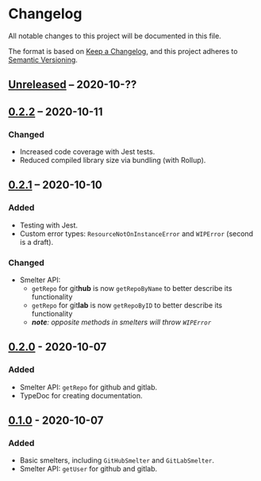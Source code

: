 # Changelog
All notable changes to this project will be documented in this file.

The format is based on [Keep a Changelog](https://keepachangelog.com/en/1.0.0/),
and this project adheres to [Semantic Versioning](https://semver.org/spec/v2.0.0.html).

## [Unreleased] – 2020-10-??



## [0.2.2] – 2020-10-11
### Changed
- Increased code coverage with Jest tests.
- Reduced compiled library size via bundling (with Rollup). 



## [0.2.1] – 2020-10-10
### Added
- Testing with Jest.
- Custom error types: `ResourceNotOnInstanceError` and `WIPError` (second is a draft).

### Changed
- Smelter API:
  + `getRepo` for git**hub** is now `getRepoByName` to better describe its functionality
  + `getRepo` for git**lab** is now `getRepoByID` to better describe its functionality
  + _**note**: opposite methods in smelters will throw `WIPError`_
   


## [0.2.0] - 2020-10-07
### Added
- Smelter API: `getRepo` for github and gitlab.
- TypeDoc for creating documentation.



## [0.1.0] - 2020-10-07
### Added
- Basic smelters, including `GitHubSmelter` and `GitLabSmelter`.
- Smelter API: `getUser` for github and gitlab.



[Unreleased]: https://github.com/konrad-szychowiak/git-smelt/
[0.2.2]: https://github.com/konrad-szychowiak/git-smelt/releases/tag/v0.2.2
[0.2.1]: https://github.com/konrad-szychowiak/git-smelt/releases/tag/v0.2.1
[0.2.0]: https://github.com/konrad-szychowiak/git-smelt/releases/tag/v0.2.0
[0.1.0]: https://github.com/konrad-szychowiak/git-smelt/releases/tag/v0.1.0
